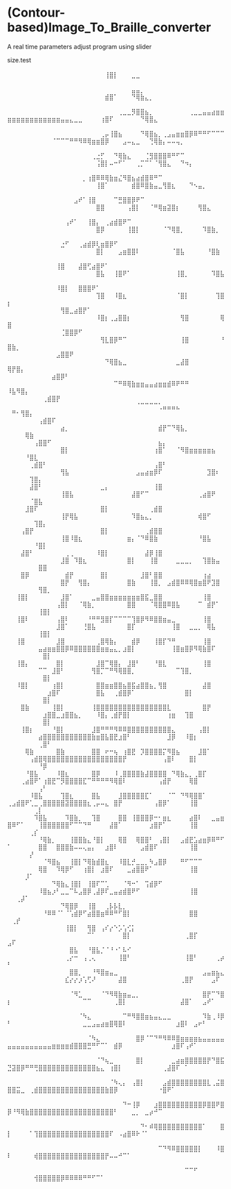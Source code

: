 # (Contour-based)Image_To_Braille_converter
A real time parameters adjust program using slider

size.test
⠀⠀⠀⠀⠀⠀⠀⠀⠀⠀⠀⠀⠀⠀⠀⠀⠀⠀⠀⠀⠀⠀⠀⠀⠀⠀⠀⠀⠀⠀⠀⠀⠀⠀⠀⠀⠀⠀⠀⠀⠀⠀⠀⠀⠀⠀⠀⠀⠀⠀⠀⠀⠀⠀⠀⠀⠀⠀⠀⠀⠀⠀⠀⠀⠀⠀⠀⠀⠀⠀⠀⢸⣿⡇⠀⠀⠀⣀⣀⠀⠀⠀⠀⠀⠀⠀⠀⠀⠀⠀⠀⠀⠀⠀⠀⠀⠀⠀⠀⠀⠀⠀⠀⠀⠀⠀⠀⠀
⠀⠀⠀⠀⠀⠀⠀⠀⠀⠀⠀⠀⠀⠀⠀⠀⠀⠀⠀⠀⠀⠀⠀⠀⠀⠀⠀⠀⣤⣤⡀⠀⠀⠀⠀⠀⠀⠀⠀⠀⠀⠀⠀⠀⠀⠀⠀⠀⠀⠀⠀⠀⠀⠀⠀⠀⠀⠀⠀⠀⠀⠀⠀⠀⠀⠀⠀⠀⠀⠀⠀⣾⣿⠁⠀⠀⠀⠙⢿⣷⣄⡀⠀⠀⠀⠀⠀⠀⠀⠀⠀⠀⠀⠀⠀⠀⠀⠀⠀⠀⠀⠀⠀⠀⠀⠀⠀⠀
⠀⠀⠀⠀⠀⠀⠀⠀⠀⠀⠀⠀⠀⠀⠀⠀⠀⠀⠀⠀⠀⠀⠀⠀⠀⢀⣀⣀⡻⣿⣿⣦⡀⠀⠀⠀⠀⠀⠀⠀⠀⢀⣀⣀⣤⣤⣴⣶⣶⣶⣶⣶⣶⣶⣶⣶⣶⣶⣶⣶⣶⣤⣤⣄⣀⣀⠀⠀⠀⠀⢰⣿⠏⠀⠀⠀⠀⠀⠀⠙⢿⣿⣄⠀⠀⠀⠀⠀⠀⠀⠀⠀⠀⠀⠀⠀⠀⠀⠀⠀⠀⠀⠀⠀⠀⠀⠀⠀
⠀⠀⠀⠀⠀⠀⠀⠀⠀⠀⠀⠀⠀⠀⠀⠀⠀⠀⠀⠀⠀⢀⡤⢸⣿⣦⠀⠀⠀⠀⠙⢿⣿⣦⡀⢀⣠⣤⣶⣶⣿⡿⠿⠛⠛⠋⠉⠉⠉⠀⠀⠀⠀⠀⠀⠀⠀⠀⠀⠈⠉⠉⠉⠛⠛⠻⠿⢿⣶⣶⣿⡿⠀⠀⠀⣠⠤⣄⣀⠀⠀⢙⢿⣷⡄⠤⠤⢤⡀⠀⠀⠀⠀⠀⠀⠀⠀⠀⠀⠀⠀⠀⠀⠀⠀⠀⠀⠀
⠀⠀⠀⠀⠀⠀⠀⠀⠀⠀⠀⠀⠀⠀⠀⠀⠀⠀⠀⢀⣐⡋⠀⠀⠙⢿⣷⣄⠀⠀⠀⢈⣻⣿⣿⣿⠿⠛⠋⠉⠀⠀⠀⠀⠀⠀⠀⠀⠀⠀⠀⠀⠀⠀⠀⠀⠀⠀⠀⠀⠀⠀⠀⠀⠀⠀⠀⠀⠀⢨⣿⡇⠤⠒⠋⠁⠀⠀⢀⡉⠉⠁⠈⢻⣿⣄⠀⠀⠙⠲⡄⠀⠀⠀⠀⠀⠀⠀⠀⠀⠀⠀⠀⠀⠀⠀⠀⠀
⠀⠀⠀⠀⠀⠀⠀⠀⠀⠀⠀⠀⠀⠀⠀⠀⠀⡀⢰⣿⠿⠿⢿⣷⣶⣌⠻⣿⣦⣴⣾⣿⠿⠛⠉⠀⠀⠀⠀⠀⠀⠀⠀⠀⠀⠀⠀⠀⠀⠀⠀⠀⠀⠀⠀⠀⠀⠀⠀⠀⠀⠀⠀⠀⠀⠀⠀⠀⠀⢸⣿⠁⠀⠀⠀⠀⠀⣾⣿⠿⣿⣷⣤⣀⢻⣿⣆⠀⠀⠀⠙⠢⣤⡀⠀⠀⠀⠀⠀⠀⠀⠀⠀⠀⠀⠀⠀⠀
⠀⠀⠀⠀⠀⠀⠀⠀⠀⠀⠀⠀⠀⠀⠀⣠⠞⠁⢸⣿⠀⠀⠀⠀⠉⣛⣿⣿⡿⠟⠉⠀⠀⠀⠀⠀⠀⠀⠀⠀⠀⠀⠀⠀⠀⠀⠀⠀⠀⠀⠀⠀⠀⠀⠀⠀⠀⠀⠀⠀⠀⠀⠀⠀⠀⠀⠀⠀⠀⣿⣿⠀⠀⠀⠀⠀⢠⣿⡇⠀⠀⠈⠛⢿⣶⣽⣿⡆⠀⠀⠀⠀⢻⣿⣄⠀⠀⠀⠀⠀⠀⠀⠀⠀⠀⠀⠀⠀
⠀⠀⠀⠀⠀⠀⠀⠀⠀⠀⠀⠀⠀⢠⠞⠁⠀⠀⢸⣿⡄⠀⢀⣴⣾⣿⠟⠉⠀⠀⠀⠀⠀⠀⠀⠀⠀⠀⠀⠀⠀⠀⠀⠀⠀⠀⠀⠀⠀⠀⠀⠀⠀⠀⠀⠀⠀⠀⠀⠀⠀⠀⠀⠀⠀⠀⠀⠀⠀⣿⡿⠀⠀⠀⠀⠀⢸⣿⡇⠀⠀⠀⠀⠀⠈⠙⢿⣿⡀⠀⠀⠀⠀⠹⣿⣷⡀⠀⠀⠀⠀⠀⠀⠀⠀⠀⠀⠀
⠀⠀⠀⠀⠀⠀⠀⠀⠀⠀⠀⠀⣐⠋⠀⠀⢀⣴⣾⡿⢇⣶⣿⡿⠋⠀⠀⠀⠀⠀⠀⠀⠀⠀⠀⠀⠀⠀⠀⠀⠀⠀⠀⠀⠀⠀⠀⠀⠀⠀⠀⠀⠀⠀⠀⠀⠀⠀⠀⠀⠀⠀⠀⠀⠀⠀⠀⠀⠀⣿⡇⠀⠀⠀⣠⣶⣿⣿⠇⠀⠀⠀⠀⠀⠀⠀⠈⣿⣧⠀⠀⠀⠀⠀⠘⣿⣷⠀⠀⠀⠀⠀⠀⠀⠀⠀⠀⠀
⠀⠀⠀⠀⠀⠀⠀⠀⠀⠀⠀⢸⣿⠀⠀⠀⣼⣿⢋⣴⣿⠟⠁⠀⠀⠀⠀⠀⠀⠀⠀⠀⠀⠀⠀⠀⠀⠀⠀⠀⠀⠀⠀⠀⠀⠀⠀⠀⠀⠀⠀⠀⠀⠀⠀⠀⠀⠀⠀⠀⠀⠀⠀⠀⠀⠀⠀⠀⠀⣿⣧⠀⠀⢸⣿⠟⠁⠀⠀⠀⠀⠀⠀⠀⠀⠀⠀⢸⣿⡀⠀⠀⠀⠀⠀⠹⣿⣧⠀⠀⠀⠀⠀⠀⠀⠀⠀⠀
⠀⠀⠀⠀⠀⠀⠀⠀⠀⠀⠀⠸⣿⡇⠀⠀⣿⣿⣿⠟⠁⠀⠀⠀⠀⠀⠀⠀⠀⠀⠀⠀⠀⠀⠀⠀⠀⠀⠀⠀⠀⠀⠀⠀⠀⠀⠀⠀⠀⠀⠀⠀⠀⠀⠀⠀⠀⠀⠀⠀⠀⠀⠀⠀⠀⠀⠀⠀⠀⢹⣿⠀⠀⠸⣿⣆⠀⠀⠀⠀⠀⠀⠀⠀⠀⠀⠀⠈⣿⡇⠀⠀⠀⠀⠀⠀⢹⣿⡆⠀⠀⠀⠀⠀⠀⠀⠀⠀
⠀⠀⠀⠀⠀⠀⠀⠀⠀⠀⠀⠀⢻⣿⣀⣴⣿⡟⠁⠀⠀⠀⠀⠀⠀⠀⠀⠀⠀⠀⠀⠀⠀⠀⠀⠀⠀⠀⠀⠀⠀⠀⠀⠀⠀⠀⠀⠀⠀⠀⠀⠀⠀⠀⠀⠀⠀⠀⠀⠀⠀⠀⠀⠀⠀⠀⠀⠀⠀⠸⣿⡆⢀⣠⣿⣿⡆⠀⠀⠀⠀⠀⠀⠀⠀⠀⠀⠀⢻⣿⠀⠀⠀⠀⠀⠀⠀⢿⣿⠀⠀⠀⠀⠀⠀⠀⠀⠀
⠀⠀⠀⠀⠀⠀⠀⠀⠀⠀⠀⠀⢈⣿⣿⡿⠋⠀⠀⠀⠀⠀⠀⠀⠀⠀⠀⠀⠀⠀⠀⠀⠀⠀⠀⠀⠀⠀⠀⠀⠀⠀⠀⠀⠀⠀⠀⠀⠀⠀⠀⠀⠀⠀⠀⠀⠀⠀⠀⠀⠀⠀⠀⠀⠀⠀⠀⠀⠀⠀⢻⣇⣿⡿⠛⠉⠀⠀⠀⠀⠀⠀⠀⠀⠀⠀⠀⠀⢸⣿⠀⠀⠀⠀⠀⠀⠀⠘⣿⣷⡀⠀⠀⠀⠀⠀⠀⠀
⠀⠀⠀⠀⠀⠀⠀⠀⠀⠀⠀⣠⣿⣿⠟⠀⠀⠀⠀⠀⠀⠀⠀⠀⠀⠀⠀⠀⠀⠀⠀⠀⠀⠀⠀⠀⠀⠀⠀⠀⠀⠀⠀⠀⠀⠀⠀⠀⠀⠀⠀⠀⠀⠀⠀⠀⠀⠀⠀⠀⠀⠀⠀⠀⠀⠀⠀⠀⠀⠀⠀⠙⢿⣿⣦⣀⠀⠀⠀⠀⠀⠀⠀⠀⠀⠀⠀⣀⣼⣿⠀⠀⠀⠀⠀⠀⠀⠀⢿⡟⣿⡄⠀⠀⠀⠀⠀⠀
⠀⠀⠀⠀⠀⠀⠀⠀⠀⠀⣴⣿⡿⠃⠀⠀⠀⠀⠀⠀⠀⠀⠀⠀⠀⠀⠀⠀⠀⠀⠀⠀⠀⠀⠀⠀⠀⠀⠀⠀⠀⠀⠀⠀⠀⠀⠀⠀⠀⠀⠀⠀⠀⠀⠀⠀⠀⠀⠀⠀⠀⠀⠀⠀⠀⠀⠀⠀⠀⠀⠀⠀⠀⠉⠛⠿⢿⣷⣶⣶⣤⣤⣴⣶⣶⣾⠿⠟⠛⠛⠀⠀⠀⠀⠀⠀⠀⠀⠸⣧⠻⣿⡄⠀⠀⠀⠀⠀
⠀⠀⠀⠀⠀⠀⠀⠀⢀⣾⣿⡟⠀⠀⠀⠀⠀⠀⠀⠀⠀⠀⠀⠀⠀⠀⠀⠀⠀⠀⠀⠀⠀⠀⠀⠀⠀⠀⠀⠀⠀⠀⠀⠀⠀⠀⠀⠀⠀⠀⠀⠀⠀⠀⠀⠀⠀⠀⠀⠀⠀⠀⠀⠀⠀⠀⠀⠀⠀⠀⠀⠀⠀⠀⠀⠀⠀⠀⠈⠉⠉⠉⠉⢁⣤⣤⣤⣄⠀⠀⠀⠀⠀⠀⠀⠀⠀⠀⠀⠛⠂⢻⣿⡄⠀⠀⠀⠀
⠀⠀⠀⠀⠀⠀⠀⢠⣾⣿⠏⠀⠀⠀⠀⠀⠀⠀⠀⠀⠀⠀⠀⠀⠀⠀⠀⠀⠀⠀⠀⠀⠀⠀⠀⠀⠀⠀⠀⠀⠀⠀⠀⠀⠀⠀⠀⠀⠀⠀⠀⠀⠀⠀⠀⠀⠀⠀⠀⠀⠀⣴⡀⠀⠀⠀⠀⠀⠀⠀⠀⠀⠀⠀⠀⠀⠀⠀⠀⠀⠀⠀⠀⣾⡟⠉⠙⢿⣧⡀⠀⠀⠀⠀⠀⠀⠀⠀⠀⠀⠀⠀⢿⣷⠀⠀⠀⠀
⠀⠀⠀⠀⠀⠀⢠⣿⣿⠋⠀⠀⠀⠀⠀⠀⠀⠀⠀⠀⠀⠀⠀⠀⠀⠀⠀⠀⠀⠀⠀⠀⠀⠀⣦⡄⠀⠀⠀⠀⠀⠀⠀⠀⠀⠀⠀⠀⠀⠀⠀⠀⠀⠀⠀⠀⠀⠀⠀⠀⠀⣿⡇⠀⠀⠀⠀⠀⠀⠀⠀⠀⠀⠀⠀⠀⠀⠀⠀⠀⠀⠀⢰⣿⠁⠀⠀⠈⠻⣿⣶⣶⣶⣶⣶⣦⠀⠀⠀⠀⠀⠀⠘⣿⣇⠀⠀⠀
⠀⠀⠀⠀⠀⢀⣾⣿⠃⠀⠀⠀⠀⠀⠀⠀⠀⠀⠀⠀⠀⠀⠀⠀⠀⠀⠀⠀⠀⠀⠀⠀⠀⢠⣿⠃⠀⠀⠀⠀⠀⠀⠀⠀⠀⠀⠀⠀⠀⠀⠀⠀⠀⠀⠀⠀⠀⠀⠀⠀⠀⢻⣧⠀⠀⠀⠀⠀⠀⠀⠀⠀⠀⠀⠀⠀⠀⠀⣠⣤⣴⣶⡿⠏⠀⠀⠀⠀⠀⠀⠀⠀⠀⠀⣹⣿⠆⠀⠀⠀⠀⠀⠀⢹⣿⡄⠀⠀
⠀⠀⠀⠀⠀⣼⣿⠃⠀⠀⠀⠀⠀⠀⠀⠀⠀⠀⠀⠀⠀⣀⡄⠀⠀⠀⠀⠀⠀⠀⠀⠀⠀⢸⣿⠀⠀⠀⠀⠀⠀⠀⠀⠀⠀⠀⠀⠀⠀⠀⠀⠀⠀⠀⠀⠀⠀⠀⠀⠀⠀⢸⣿⣧⠀⠀⠀⠀⠀⠀⠀⠀⠀⠀⠀⠀⠀⣼⣿⠋⠉⠀⠀⠀⠀⠀⠀⠀⠀⠀⠀⠀⢀⣴⣿⠟⠀⠀⠀⠀⠀⠀⠀⠈⣿⣧⠀⠀
⠀⠀⠀⠀⣸⣿⠏⠀⠀⠀⠀⠀⠀⠀⠀⠀⠀⠀⠀⠀⠀⣿⡇⠀⠀⠀⠀⠀⠀⠀⠀⠀⢀⣾⣿⠀⠀⠀⠀⠀⠀⠀⠀⠀⠀⠀⠀⠀⠀⠀⠀⠀⠀⠀⠀⠀⠀⠀⠀⠀⠀⢸⡟⢿⣧⠀⠀⠀⠀⠀⠀⠀⠀⠀⠀⠀⠀⠹⣿⣦⣄⡀⠀⠀⠀⠀⠀⠀⠀⠀⠀⠀⢾⣿⠋⠀⠀⠀⠀⠀⠀⠀⠀⠀⢹⣿⡄⠀
⠀⠀⠀⢠⣿⡟⠀⠀⠀⠀⠀⠀⠀⠀⠀⠀⠀⠀⠀⠀⠀⣿⡇⠀⠀⠀⠀⠀⠀⠀⠀⢀⣾⣿⣿⠀⠀⠀⠀⠀⠀⠀⠀⠀⠀⠀⠀⠀⠀⠀⠀⠀⠀⠀⠀⠀⠀⠀⠀⠀⠀⢸⣿⠸⣿⣆⠀⠀⠀⠀⠀⠀⠀⠀⠀⠀⣶⡄⠈⠙⠿⣿⣷⠀⠀⠀⠀⠀⠀⠀⠀⠀⠘⣿⣧⠀⠀⠀⠀⠀⠀⠀⠀⠀⠘⣿⡇⠀
⠀⠀⠀⣼⣿⠃⠀⠀⠀⠀⠀⠀⠀⢀⢀⠀⠀⠀⠀⠀⠸⣿⡇⠀⠀⠀⠀⠀⠀⠀⠀⣼⡿⢸⣿⠀⠀⠀⠀⠀⠀⠀⠀⠀⠀⠀⠀⠀⠀⠀⠀⠀⠀⠀⠀⠀⠀⠀⠀⠀⠀⣸⣿⠀⠹⣿⣆⠀⠀⠀⠀⠀⠀⠀⠀⠀⣿⡇⠀⠀⠀⢸⣿⠀⠀⠀⠀⣀⣀⣀⡀⠀⠀⢹⣿⣷⣤⠀⠀⠀⠀⠀⠀⠀⠀⣿⣿⠀
⠀⠀⠀⣿⡿⠀⠀⠀⠀⠀⠀⠀⠀⣾⡟⠀⠀⠀⠀⠀⠀⣿⡇⠀⠀⠀⠀⠀⠀⠀⣸⣿⠃⣿⣿⠀⠀⠀⠀⠀⠀⠀⠀⠀⢰⣴⠀⠀⠀⠀⠀⠀⠀⠀⠀⠀⠀⠀⠀⠀⠀⣿⡟⠀⠀⢻⣿⡄⠀⠀⠀⠀⠀⠀⠀⠀⣿⣷⠀⠀⠀⢸⣿⡀⠀⣠⣾⣿⠿⠿⢿⣿⣶⣿⠟⣹⣿⠀⠀⠀⠀⠀⠀⠀⠀⢻⣿⡀
⠀⠀⢸⣿⡇⠀⠀⠀⠀⠀⠀⠀⣸⣿⠁⠀⠀⠀⠀⣀⣤⣿⣿⣶⣶⣶⣶⣶⣶⣶⣿⣯⣀⣿⣿⠀⠀⠀⠀⠀⠀⠀⠀⠀⢸⣿⠀⠀⠀⠀⠀⠀⠀⠀⠀⠀⠀⠀⠀⠀⢠⣿⡇⠀⠀⠈⢿⣷⡀⠀⠀⠀⠀⠀⠀⠀⣿⣿⠀⠀⠀⠈⢿⣿⣿⠿⣿⣧⠀⠀⠀⠀⠉⠀⣾⡟⠁⠀⠀⠀⠀⠀⠀⠀⠀⢸⣿⡇
⠀⠀⢸⣿⠇⠀⠀⠀⠀⠀⠀⢠⣿⠇⠀⠀⠀⠀⠘⠛⠛⣻⣿⡏⠉⠉⠉⠉⢹⣿⡿⠻⠿⣿⣿⣶⣤⣀⠀⠀⠀⠀⠀⠀⢸⣿⠀⠀⠀⠀⠀⠀⠀⠀⠀⠀⠀⠀⠀⠀⣸⣿⠁⠀⠀⠀⢘⣿⣧⠀⠀⠀⠀⠀⠀⠀⣿⡏⠀⠀⠀⠀⠀⠀⠀⠀⢸⣿⠀⠀⣀⣀⡀⠀⢿⣧⠀⠀⠀⠀⠀⠀⠀⠀⠀⢸⣿⡇
⠀⠀⢸⣿⠀⠀⠀⠀⠀⠀⠀⣸⣿⠀⠀⠀⠀⠀⠀⠀⢀⣿⢿⣷⡄⠀⠀⠀⣾⡿⠀⠀⠀⢸⣿⡏⠙⠛⠀⠀⠀⠀⠀⠀⢸⣿⠀⠀⠀⠀⠀⠀⠀⠀⠀⠀⣤⣴⣶⣶⣿⣿⡿⠿⣿⣿⣿⣿⣿⣿⣶⣶⣤⣄⡀⣰⣿⡇⠀⠀⠀⠀⠀⠀⠀⠀⢸⣿⣶⣿⡿⠻⢿⣷⣿⠏⠀⠀⠀⠀⠀⠀⠀⠀⠀⠀⣿⡇
⠀⠀⢸⣿⡄⠀⠀⠀⠀⠀⠀⣿⡇⠀⠀⠀⠀⠀⠀⠀⣸⣿⠉⢿⣿⡄⠀⣸⣿⠃⠀⠀⠀⠘⣿⣇⠀⠀⠀⠀⠀⠀⠀⠀⢸⣿⠀⠀⠀⠀⠀⠀⠀⠀⠀⠀⠉⠉⠀⣸⣿⠃⠀⠀⠀⠀⠀⠀⢻⣿⡉⠉⠛⠻⢿⣿⣿⡀⠀⠀⠀⠀⠀⠀⠀⠀⠀⠉⢹⣿⡀⠀⠀⠀⠀⠀⠀⠀⠀⠀⠀⠀⠀⠀⠀⠀⣿⡇
⠀⠀⠸⣿⡇⠀⠀⠀⠀⠀⢰⣿⡇⠀⠀⠀⠀⠀⠀⠀⣿⣿⣶⣶⣿⣿⣦⣿⣯⣴⣿⣿⣦⡀⢻⣿⠀⠀⠀⠀⠀⠀⠀⠀⣼⣿⠀⠀⠀⠀⠀⠀⠀⠀⠀⠀⠀⠀⣰⣿⠏⠀⠀⠀⠀⠀⠀⠀⠀⣿⣧⠀⠀⢀⣾⣿⡿⠁⠀⠀⠀⠀⠀⠀⠀⠀⠀⠀⠀⣿⡇⠀⠀⠀⠀⠀⠀⠀⠀⠀⠀⠀⠀⠀⠀⠀⣿⡇
⠀⠀⠀⣿⣷⠀⠀⠀⠀⠀⢸⣿⡇⠀⠀⠀⠀⠀⠀⢸⣿⣿⣿⣿⣿⣿⣿⣿⣿⣿⣿⣿⣿⣿⣿⣿⣇⠀⠀⠀⠀⠀⠀⠀⣿⡟⠀⠀⠀⠀⠀⠀⠀⠀⠀⠀⠀⣰⣿⣿⣀⣰⣿⣿⣦⡀⠀⠀⠀⠸⣿⡄⢀⣾⡟⣿⡇⠀⠀⠀⠀⠀⠀⠀⠀⢰⣶⠀⠀⢹⣿⠀⠀⠀⠀⠀⠀⠀⠀⠀⠀⠀⠀⠀⠀⠀⣿⡇
⠀⠀⠀⢸⣿⡆⠀⠀⠀⠀⠘⣿⡇⠀⠀⠀⠀⠀⠀⣸⣿⠛⠛⠛⠻⠿⠿⣿⣿⣿⣿⣿⣿⣿⣿⣿⣿⣄⠀⠀⠀⠀⠀⢠⣿⡇⠀⠀⠀⠀⠀⠀⠀⠀⠀⠀⣴⣿⣿⣿⣿⣿⣿⣿⣿⣿⣿⣿⣷⣶⣿⣧⣿⣟⣰⣿⠃⠀⠀⠀⠀⠀⠀⠀⠀⣸⡿⠀⠀⠸⣿⡆⠀⠀⠀⠀⠀⠀⠀⠀⠀⠀⠀⠀⠀⢀⣿⠃
⠀⠀⠀⠀⢿⣷⠀⠀⠀⠀⠀⣿⣷⠀⠀⠀⠀⠀⠀⣿⣿⠀⠖⠒⢦⠀⢰⣿⣟⠀⡹⣿⣿⣿⣿⡍⠻⣿⣦⠀⠀⠀⠀⣸⣿⠁⠀⠀⠀⠀⠀⠀⠀⠀⢠⣾⣿⢿⣿⣿⣿⣿⣿⣿⣿⣿⣿⣿⣿⣿⣿⣿⣿⣿⣿⡟⠀⠀⠀⠀⠀⠀⠀⠀⢠⣿⠇⠀⠀⠀⣿⡇⠀⠀⠀⠀⠀⠀⠀⠀⠀⠀⠀⠀⠀⠘⡿⠀
⠀⠀⠀⠀⠘⣿⣧⠀⠀⠀⠀⠸⣿⣆⠀⠀⠀⠀⠀⣿⡿⠀⠀⠀⠸⢀⣿⣿⣿⣿⣷⣼⣿⣿⣿⣿⠀⠙⢿⣷⣄⡀⢀⣿⡏⠀⠀⠀⠀⠀⠀⠀⢀⣴⣿⠟⠁⢰⣿⣟⠉⡻⣿⣿⣿⣿⣏⠉⠛⠛⠛⠛⠻⢿⣿⠇⠀⠀⠀⠀⠀⠀⠀⢠⣾⡟⠀⠀⠀⠀⢿⣿⠀⠀⠀⠀⠀⠀⠀⠀⠀⠀⠀⠀⠀⢠⠃⠀
⠀⠀⠀⠀⠀⠸⣿⣧⠀⠀⠀⠀⢹⣿⣆⠀⠀⠀⠀⣿⣧⠀⠀⠀⠀⣸⣿⣿⣿⣿⣿⣏⠁⠀⠀⠀⠈⠉⠀⠙⠻⢿⣿⣿⠁⠀⠀⠀⠀⢀⣠⣾⣿⠟⢁⣀⢀⣿⣿⣿⣿⣿⣽⣿⣿⣿⣿⣆⢀⡤⠤⣄⠀⣿⡟⠀⠀⠀⠀⠀⠀⠀⢠⣿⡿⠁⠀⠀⠀⠀⢸⣿⠀⠀⠀⠀⠀⠀⠀⠀⠀⠀⠀⠀⢀⡇⠀⠀
⠀⠀⠀⠀⠀⠀⠹⣿⣧⠀⠀⠀⠀⠹⣿⣷⡀⠀⠀⢹⣿⠀⠀⠀⠀⣿⣿⠀⢸⣿⣿⣿⡿⠒⠂⣶⣆⠀⠀⠀⠀⣴⣿⠇⠀⠀⣀⣤⣶⣿⠿⠋⠁⠀⠀⠀⢸⣿⣿⣿⣿⣿⣿⠋⠉⠉⠙⠛⠀⠀⠀⠀⣼⣿⠁⠀⠀⠀⠀⠀⠀⣰⣿⡟⠁⠀⠀⠀⠀⠀⢸⣿⠀⠀⠀⠀⠀⠀⠀⠀⠀⠀⠀⢀⡎⠀⠀⠀
⠀⠀⠀⠀⠀⠀⠀⠘⢿⣷⡀⠀⠀⠀⢸⣿⣿⣷⣄⠘⣿⡇⠀⠀⠀⢿⣿⠀⠀⢿⣿⣿⠃⠀⢠⣿⡇⠀⠀⣠⣾⣟⣡⣴⣶⡿⠿⠛⠋⠁⠀⠀⠀⠀⠀⠀⣿⣿⠀⠀⣿⣿⣿⣷⠤⠤⢄⣤⡄⠀⠀⣰⣿⠇⠀⠀⠀⠀⠀⣠⣾⣿⠏⠀⠀⠀⠀⠀⠀⠀⢸⣿⠀⠀⠀⠀⠀⠀⠀⠀⠀⠀⠀⡜⠀⠀⠀⠀
⠀⠀⠀⠀⠀⠀⠀⠀⠈⠻⣿⣦⠀⠀⢸⣿⡇⠙⢿⣷⣾⣿⣆⠀⠀⠸⣿⣇⡚⣀⣀⡀⠳⣠⣿⡿⠀⠀⠀⠛⠋⠉⠉⠉⠀⠀⠀⠀⠀⠀⠀⠀⠀⠀⠀⠀⢿⣿⠀⠀⠹⢿⡿⠋⠀⠀⢰⣿⡇⠀⣰⣿⠏⠀⠀⠀⣀⣴⣿⣿⠟⠁⠀⠀⠀⠀⠀⠀⠀⠀⢸⣿⠀⠀⠀⠀⠀⠀⠀⠀⠀⠀⡸⠁⠀⠀⠀⠀
⠀⠀⠀⠀⠀⠀⠀⠀⠀⠀⠙⢿⣷⣄⢸⣿⡇⠀⢸⣿⠏⠉⢁⠀⠀⠀⠈⠻⠒⠁⠀⢩⣾⡿⠋⠀⠀⠀⠀⠀⠀⠀⠀⠀⠀⠀⠀⠀⠀⠀⠀⠀⠀⠀⠀⠀⠸⣿⣦⡰⠃⣀⣀⠉⠧⣠⣿⡿⢀⣼⡿⠏⣀⣤⣴⣾⣿⠟⠋⠀⠀⠀⠀⠀⠀⠀⠀⠀⠀⠀⢸⣿⠀⠀⠀⠀⠀⠀⠀⠀⢀⡼⠁⠀⠀⠀⠀⠀
⠀⠀⠀⠀⠀⠀⠀⠀⠀⠀⠀⠀⠙⢿⣿⡿⠀⠀⢸⣿⠀⠀⢀⡧⡧⣇⡀⠀⠀⠀⠀⠀⠀⠀⠀⠀⠀⠀⠀⠀⠀⠀⠀⠀⠀⠀⠀⠀⠀⠀⠀⠀⠀⠀⠀⠀⠀⠘⠿⠿⠈⠁⠈⢡⣾⡿⠋⣴⣿⣿⣶⠿⠿⠛⠋⣿⡇⠀⠀⠀⠀⠀⠀⠀⠀⠀⠀⠀⠀⠀⣿⣿⠀⠀⠀⠀⠀⠀⠀⢀⡞⠀⠀⠀⠀⠀⠀⠀
⠀⠀⠀⠀⠀⠀⠀⠀⠀⠀⠀⠀⠀⢸⣿⡇⠀⠀⢻⣿⠀⢠⠎⡔⠑⡡⢡⢊⡅⠀⠀⠀⠀⠀⠀⠀⠀⠀⠀⠀⠀⠀⠀⠀⠀⠀⠀⠀⠀⠀⠀⠀⠀⠀⠀⠀⠀⠀⠀⠀⠀⠀⠀⠀⠀⠀⠀⠉⠁⠀⠀⠀⠀⠀⠀⣿⡇⠀⠀⠀⠀⠀⠀⠀⠀⠀⠀⠀⠀⢀⣿⡏⠀⠀⠀⠀⠀⠀⣠⠏⠀⠀⠀⠀⠀⠀⠀⠀
⠀⠀⠀⠀⠀⠀⠀⠀⠀⠀⠀⠀⠀⠀⣿⣧⠀⠀⠘⣿⣧⡈⠈⠘⠐⠁⠧⠊⠀⠀⠀⠀⠀⠀⠀⠀⠀⠀⠀⠀⠀⠀⠀⠀⠀⠀⠀⠀⠀⠀⠀⠀⠀⠀⠀⠀⠀⠀⠀⠀⠀⠀⢀⡔⠒⠀⢠⢀⢄⠀⠀⠀⠀⠀⢸⣿⠃⠀⠀⠀⠀⠀⠀⠀⠀⠀⠀⠀⠀⢸⣿⠃⠀⠀⠀⠀⢀⡴⠃⠀⠀⠀⠀⠀⠀⠀⠀⠀
⠀⠀⠀⠀⠀⠀⠀⠀⠀⠀⠀⠀⠀⠀⣿⣿⡀⠀⠀⠘⠻⣿⣶⣤⣀⠀⠀⠀⠀⠀⠀⠀⠀⠀⠀⠀⠀⠀⠀⠀⠀⠀⠀⠀⣠⣤⣶⣦⣄⠀⠀⠀⠀⠀⠀⠀⠀⠀⠀⠀⠀⠀⣎⡔⡔⡰⢡⢋⠜⠀⠀⠀⠀⠀⣼⣿⠀⠀⠀⠀⠀⠀⠀⠀⠀⠀⠀⠀⢀⣿⡟⠀⠀⠀⠀⣠⠏⠀⠀⠀⠀⠀⠀⠀⠀⠀⠀⠀
⠀⠀⠀⠀⠀⠀⠀⠀⠀⠀⠀⠀⠀⠀⠈⠻⣁⠀⠀⠀⠀⠈⠙⠻⢿⣷⣶⣤⣀⡀⠀⠀⠀⠀⠀⠀⠀⠀⠀⠀⠀⠀⠀⠀⣿⡟⠉⠙⣿⡆⠀⠀⠀⠀⠀⠀⠀⠀⠀⠀⠀⠀⠀⠀⠀⠀⠉⠉⠀⠀⠀⠀⠀⢀⣿⡇⠀⠀⠀⠀⠀⠀⠀⠀⠀⠀⠀⠀⣼⣿⠁⠀⠀⣠⠞⠁⠀⠀⠀⠀⠀⠀⠀⠀⠀⠀⠀⠀
⠀⠀⠀⠀⠀⠀⠀⠀⠀⠀⠀⠀⠀⠀⠀⠀⠈⠳⣄⠀⠀⠀⠀⠀⠀⠀⠉⠛⠻⣿⣿⣶⣦⣤⣄⣀⣀⠀⠀⠀⠀⠀⠀⠀⠹⣷⢀⠸⡿⠃⠀⠀⠀⠀⠀⠀⠀⠀⠀⠀⠀⠀⠀⠀⠀⠀⣀⣀⣠⣤⣴⣶⣿⢿⣿⠇⠀⠀⠀⠀⠀⠀⠀⠀⠀⠀⠀⣰⣿⠇⠀⣠⠖⠃⠀⠀⠀⠀⠀⠀⠀⠀⠀⠀⠀⠀⠀⠀
⠀⠀⠀⠀⠀⠀⠀⠀⠀⠀⠀⠀⠀⠀⠀⠀⠀⠀⠈⠳⣄⠀⠀⠀⠀⠀⠀⠀⠀⣿⡿⠈⠉⠙⠛⠻⠿⠿⣿⣶⣶⣶⣶⣦⣤⣤⣤⣤⣤⣤⣤⣤⣤⣤⣤⣤⣤⣤⣤⣶⣶⣶⣶⣾⣿⣿⣿⣛⠛⠋⠉⠁⠀⣾⡿⠀⠀⠀⠀⠀⠀⠀⠀⠀⠀⠀⣰⣿⠏⢠⠞⠁⠀⠀⠀⠀⠀⠀⠀⠀⠀⠀⠀⠀⠀⠀⠀⠀
⠀⠀⠀⠀⠀⠀⠀⠀⠀⠀⠀⠀⠀⠀⠀⠀⠀⠀⠀⠀⠈⠙⢦⣀⠀⠀⠀⠀⠀⣿⡇⠀⠀⠀⠀⠀⠀⣀⣴⣶⣿⣿⣿⣿⣿⡟⠙⣿⣯⣙⣽⣿⡿⠛⠛⢛⣿⣿⣿⣿⣿⣿⣿⣿⣿⣿⣿⣿⣿⣦⣄⠀⢰⣿⡇⠀⠀⠀⠀⠀⠀⠀⠀⠀⢀⣼⣿⠏⠀⠁⠀⠀⠀⠀⠀⠀⠀⠀⠀⠀⠀⠀⠀⠀⠀⠀⠀⠀
⠀⠀⠀⠀⠀⠀⠀⠀⠀⠀⠀⠀⠀⠀⠀⠀⠀⠀⠀⠀⠀⠀⠀⠈⠳⢄⡄⠀⢠⣿⡇⠀⠀⠀⠀⣠⣾⣿⣿⣿⣿⣿⣿⣿⣿⣇⢀⣬⣿⣿⣿⣭⣀⠀⢀⣾⣿⣿⣿⣿⣿⣿⣿⣿⣿⣿⣿⣿⣿⣿⣿⣷⣿⡿⠀⠀⠀⠀⠀⠀⠀⠀⠀⠐⣿⠟⠁⠀⠀⠀⠀⠀⠀⠀⠀⠀⠀⠀⠀⠀⠀⠀⠀⠀⠀⠀⠀⠀
⠀⠀⠀⠀⠀⠀⠀⠀⠀⠀⠀⠀⠀⠀⠀⠀⠀⠀⠀⠀⠀⠀⠀⠀⠀⠀⠙⠒⢸⡿⠀⠀⠀⣰⣿⣿⣿⣿⣿⣿⣿⣿⣿⣿⡿⣿⣿⠟⣿⡿⠘⠻⢿⣷⣿⣿⣿⣿⣿⣿⣿⣿⣿⣿⣿⣿⣿⣿⣿⣿⣿⣿⣿⠃⠀⠀⠀⣀⡀⠀⣀⡴⠚⠉⠀⠀⠀⠀⠀⠀⠀⠀⠀⠀⠀⠀⠀⠀⠀⠀⠀⠀⠀⠀⠀⠀⠀⠀
⠀⠀⠀⠀⠀⠀⠀⠀⠀⠀⠀⠀⠀⠀⠀⠀⠀⠀⠀⠀⠀⠀⠀⠀⠀⠀⠀⠀⠀⠀⠙⠂⠾⢿⣿⣿⣿⣿⣿⣿⣿⣿⣿⣿⠁⠀⠀⠀⣿⡇⠀⠀⠀⠀⠁⢹⣿⣿⣿⣿⣿⣿⣿⣿⣿⣿⣿⣿⣿⣿⣿⣿⠏⠀⠠⣴⣿⠿⠗⠈⠁⠀⠀⠀⠀⠀⠀⠀⠀⠀⠀⠀⠀⠀⠀⠀⠀⠀⠀⠀⠀⠀⠀⠀⠀⠀⠀⠀
⠀⠀⠀⠀⠀⠀⠀⠀⠀⠀⠀⠀⠀⠀⠀⠀⠀⠀⠀⠀⠀⠀⠀⠀⠀⠀⠀⠀⠀⠀⠀⠀⠀⠀⠉⠙⠻⠿⣿⣿⣿⣿⣿⡇⠀⠀⠀⠸⣿⠇⠀⠀⠀⠀⠀⢾⣿⣿⣿⣿⣿⣿⣿⣿⣿⣿⣿⣿⣿⣿⣿⡟⠤⠤⠚⠉⠁⠀⠀⠀⠀⠀⠀⠀⠀⠀⠀⠀⠀⠀⠀⠀⠀⠀⠀⠀⠀⠀⠀⠀⠀⠀⠀⠀⠀⠀⠀⠀
⠀⠀⠀⠀⠀⠀⠀⠀⠀⠀⠀⠀⠀⠀⠀⠀⠀⠀⠀⠀⠀⠀⠀⠀⠀⠀⠀⠀⠀⠀⠀⠀⠀⠀⠀⠀⠀⠀⠀⠀⠉⠉⠋⠀⠀⠀⠀⠀⠀⠀⠀⠀⠀⠀⠀⢺⣿⣿⣿⣿⣿⡿⠿⠿⠿⠿⠛⠛⠋⠉⠁⠀⠀⠀⠀⠀⠀⠀⠀⠀⠀⠀⠀⠀⠀⠀⠀⠀⠀⠀⠀⠀⠀⠀⠀⠀⠀⠀⠀⠀⠀⠀⠀⠀⠀⠀⠀⠀